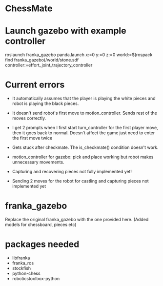# ChessMate

# Launch gazebo with example controller

roslaunch franka_gazebo panda.launch x:=0 y:=0 z:=0 world:=$(rospack find franka_gazebo)/world/stone.sdf controller:=effort_joint_trajectory_controller


# Current errors
- It automatically assumes that the player is playing the white pieces and robot is playing the black pieces.

- It doesn't send robot's first move to motion_controller. Sends rest of the moves correctly.

- I get 2 prompts when I first start turn_controller for the first player move, then it goes back to normal. Doesn't affect the game just need to enter the first move twice

- Gets stuck after checkmate. The is_checkmate() condition doesn't work.

- motion_controller for gazebo: pick and place working but robot makes unnecessary movements.

- Capturing and recovering pieces not fully implemented yet!

- Sending 2 moves for the robot for castling and capturing pieces not implemented yet


# franka_gazebo

Replace the original franka_gazebo with the one provided here. (Added models for chessboard, pieces etc)


# packages needed
- libfranka
- franka_ros
- stockfish
- python-chess
- roboticstoolbox-python
